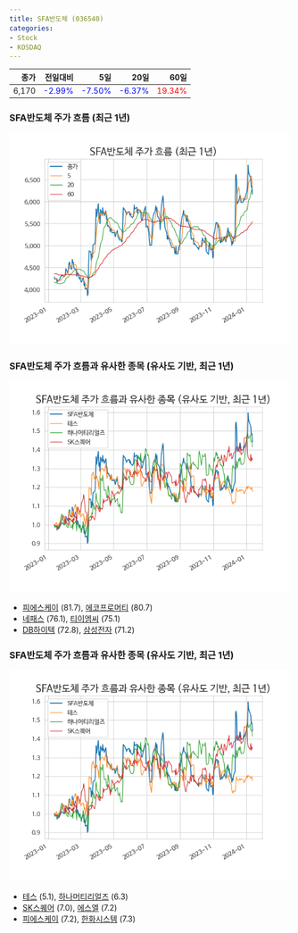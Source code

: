 ```yaml
---
title: SFA반도체 (036540)
categories:
- Stock
- KOSDAQ
---
```


|종가|전일대비|5일|20일|60일|
|---:|-------:|--:|---:|---:|
|6,170|<span style="color: blue">-2.99%</span>|<span style="color: blue">-7.50%</span>|<span style="color: blue">-6.37%</span>|<span style="color: red">19.34%</span>|

<!-- more -->
### SFA반도체 주가 흐름 (최근 1년)
![036540](/assets/images/stock/036540.png)


### SFA반도체 주가 흐름과 유사한 종목 (유사도 기반, 최근 1년)
![036540](/assets/images/stock/036540_sim.png)

- [피에스케이](/319660/) (81.7), [에코프로머티](/450080/) (80.7)
- [네패스](/033640/) (76.1), [티이엠씨](/425040/) (75.1)
- [DB하이텍](/000990/) (72.8), [삼성전자](/005930/) (71.2)


### SFA반도체 주가 흐름과 유사한 종목 (유사도 기반, 최근 1년)
![036540](/assets/images/stock/036540_sim.png)

- [테스](/095610/) (5.1), [하나머티리얼즈](/166090/) (6.3)
- [SK스퀘어](/402340/) (7.0), [에스엘](/005850/) (7.2)
- [피에스케이](/319660/) (7.2), [한화시스템](/272210/) (7.3)